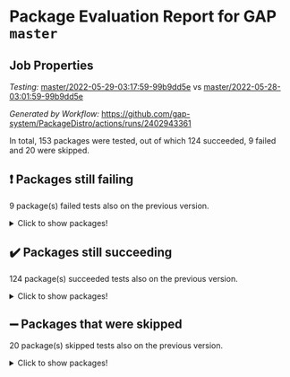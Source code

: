 # Package Evaluation Report for GAP `master`

## Job Properties

*Testing:* [master/2022-05-29-03:17:59-99b9dd5e](https://github.com/gap-system/PackageDistro/blob/data/reports/master/2022-05-29-03:17:59-99b9dd5e) vs [master/2022-05-28-03:01:59-99b9dd5e](https://github.com/gap-system/PackageDistro/blob/data/reports/master/2022-05-28-03:01:59-99b9dd5e)

*Generated by Workflow:* https://github.com/gap-system/PackageDistro/actions/runs/2402943361

In total, 153 packages were tested, out of which 124 succeeded, 9 failed and 20 were skipped.

## :exclamation: Packages still failing

9 package(s) failed tests also on the previous version.
<details><summary>Click to show packages!</summary>

- fining 1.4.1 [(failure)](https://github.com/gap-system/PackageDistro/runs/6640650968?check_suite_focus=true)
- francy 1.2.4 [(failure)](https://github.com/gap-system/PackageDistro/runs/6640651122?check_suite_focus=true)
- hap 1.39 [(failure)](https://github.com/gap-system/PackageDistro/runs/6640651381?check_suite_focus=true)
- normalizinterface 1.3.2 [(failure)](https://github.com/gap-system/PackageDistro/runs/6640652168?check_suite_focus=true)
- packagemanager 1.2 [(failure)](https://github.com/gap-system/PackageDistro/runs/6640652252?check_suite_focus=true)
- rcwa 4.6.4 [(failure)](https://github.com/gap-system/PackageDistro/runs/6640652385?check_suite_focus=true)
- recog 1.3.2 [(failure)](https://github.com/gap-system/PackageDistro/runs/6640652411?check_suite_focus=true)
- semigroups 4.0.0 [(failure)](https://github.com/gap-system/PackageDistro/runs/6640652477?check_suite_focus=true)
- ugaly 4.0.2 [(failure)](https://github.com/gap-system/PackageDistro/runs/6640652776?check_suite_focus=true)
</details>

## :heavy_check_mark: Packages still succeeding

124 package(s) succeeded tests also on the previous version.
<details><summary>Click to show packages!</summary>

- ace 5.4 [(success)](https://github.com/gap-system/PackageDistro/runs/6640650309?check_suite_focus=true)
- aclib 1.3.2 [(success)](https://github.com/gap-system/PackageDistro/runs/6640650311?check_suite_focus=true)
- agt 0.2 [(success)](https://github.com/gap-system/PackageDistro/runs/6640650319?check_suite_focus=true)
- alnuth 3.2.1 [(success)](https://github.com/gap-system/PackageDistro/runs/6640650329?check_suite_focus=true)
- anupq 3.2.6 [(success)](https://github.com/gap-system/PackageDistro/runs/6640650377?check_suite_focus=true)
- atlasrep 2.1.2 [(success)](https://github.com/gap-system/PackageDistro/runs/6640650384?check_suite_focus=true)
- autodoc 2022.03.10 [(success)](https://github.com/gap-system/PackageDistro/runs/6640650394?check_suite_focus=true)
- automata 1.15 [(success)](https://github.com/gap-system/PackageDistro/runs/6640650401?check_suite_focus=true)
- automgrp 1.3.2 [(success)](https://github.com/gap-system/PackageDistro/runs/6640650414?check_suite_focus=true)
- autpgrp 1.10.2 [(success)](https://github.com/gap-system/PackageDistro/runs/6640650425?check_suite_focus=true)
- cap 2022.05-08 [(success)](https://github.com/gap-system/PackageDistro/runs/6640650435?check_suite_focus=true)
- caratinterface 2.3.3 [(success)](https://github.com/gap-system/PackageDistro/runs/6640650440?check_suite_focus=true)
- cddinterface 2020.06.24 [(success)](https://github.com/gap-system/PackageDistro/runs/6640650454?check_suite_focus=true)
- circle 1.6.5 [(success)](https://github.com/gap-system/PackageDistro/runs/6640650464?check_suite_focus=true)
- classicpres 1.22 [(success)](https://github.com/gap-system/PackageDistro/runs/6640650478?check_suite_focus=true)
- cohomolo 1.6.10 [(success)](https://github.com/gap-system/PackageDistro/runs/6640650489?check_suite_focus=true)
- congruence 1.2.4 [(success)](https://github.com/gap-system/PackageDistro/runs/6640650497?check_suite_focus=true)
- corelg 1.56 [(success)](https://github.com/gap-system/PackageDistro/runs/6640650510?check_suite_focus=true)
- crime 1.6 [(success)](https://github.com/gap-system/PackageDistro/runs/6640650520?check_suite_focus=true)
- crisp 1.4.5 [(success)](https://github.com/gap-system/PackageDistro/runs/6640650529?check_suite_focus=true)
- crypting 0.10 [(success)](https://github.com/gap-system/PackageDistro/runs/6640650537?check_suite_focus=true)
- cryst 4.1.24 [(success)](https://github.com/gap-system/PackageDistro/runs/6640650554?check_suite_focus=true)
- crystcat 1.1.9 [(success)](https://github.com/gap-system/PackageDistro/runs/6640650568?check_suite_focus=true)
- ctbllib 1.3.4 [(success)](https://github.com/gap-system/PackageDistro/runs/6640650584?check_suite_focus=true)
- cubefree 1.19 [(success)](https://github.com/gap-system/PackageDistro/runs/6640650609?check_suite_focus=true)
- curlinterface 2.2.2 [(success)](https://github.com/gap-system/PackageDistro/runs/6640650637?check_suite_focus=true)
- cvec 2.7.5 [(success)](https://github.com/gap-system/PackageDistro/runs/6640650660?check_suite_focus=true)
- datastructures 0.2.7 [(success)](https://github.com/gap-system/PackageDistro/runs/6640650686?check_suite_focus=true)
- deepthought 1.0.5 [(success)](https://github.com/gap-system/PackageDistro/runs/6640650718?check_suite_focus=true)
- design 1.7 [(success)](https://github.com/gap-system/PackageDistro/runs/6640650746?check_suite_focus=true)
- difsets 2.3.1 [(success)](https://github.com/gap-system/PackageDistro/runs/6640650768?check_suite_focus=true)
- digraphs 1.5.3 [(success)](https://github.com/gap-system/PackageDistro/runs/6640650797?check_suite_focus=true)
- edim 1.3.5 [(success)](https://github.com/gap-system/PackageDistro/runs/6640650824?check_suite_focus=true)
- example 4.3.1 [(success)](https://github.com/gap-system/PackageDistro/runs/6640650849?check_suite_focus=true)
- factint 1.6.3 [(success)](https://github.com/gap-system/PackageDistro/runs/6640650876?check_suite_focus=true)
- ferret 1.0.7 [(success)](https://github.com/gap-system/PackageDistro/runs/6640650899?check_suite_focus=true)
- fga 1.4.0 [(success)](https://github.com/gap-system/PackageDistro/runs/6640650936?check_suite_focus=true)
- float 1.0.3 [(success)](https://github.com/gap-system/PackageDistro/runs/6640650996?check_suite_focus=true)
- format 1.4.3 [(success)](https://github.com/gap-system/PackageDistro/runs/6640651022?check_suite_focus=true)
- forms 1.2.7 [(success)](https://github.com/gap-system/PackageDistro/runs/6640651061?check_suite_focus=true)
- fplsa 1.2.5 [(success)](https://github.com/gap-system/PackageDistro/runs/6640651087?check_suite_focus=true)
- fr 2.4.8 [(success)](https://github.com/gap-system/PackageDistro/runs/6640651108?check_suite_focus=true)
- fwtree 1.3 [(success)](https://github.com/gap-system/PackageDistro/runs/6640651149?check_suite_focus=true)
- gbnp 1.0.5 [(success)](https://github.com/gap-system/PackageDistro/runs/6640651170?check_suite_focus=true)
- generalizedmorphismsforcap 2022.05-01 [(success)](https://github.com/gap-system/PackageDistro/runs/6640651192?check_suite_focus=true)
- genss 1.6.6 [(success)](https://github.com/gap-system/PackageDistro/runs/6640651206?check_suite_focus=true)
- gradedringforhomalg 2022.03-01 [(success)](https://github.com/gap-system/PackageDistro/runs/6640651224?check_suite_focus=true)
- grape 4.8.5 [(success)](https://github.com/gap-system/PackageDistro/runs/6640651238?check_suite_focus=true)
- groupoids 1.69 [(success)](https://github.com/gap-system/PackageDistro/runs/6640651260?check_suite_focus=true)
- grpconst 2.6.2 [(success)](https://github.com/gap-system/PackageDistro/runs/6640651277?check_suite_focus=true)
- guarana 0.96.3 [(success)](https://github.com/gap-system/PackageDistro/runs/6640651300?check_suite_focus=true)
- guava 3.16 [(success)](https://github.com/gap-system/PackageDistro/runs/6640651337?check_suite_focus=true)
- hapcryst 0.1.14 [(success)](https://github.com/gap-system/PackageDistro/runs/6640651443?check_suite_focus=true)
- hecke 1.5.3 [(success)](https://github.com/gap-system/PackageDistro/runs/6640651486?check_suite_focus=true)
- help 3.5 [(success)](https://github.com/gap-system/PackageDistro/runs/6640651525?check_suite_focus=true)
- idrel 2.43 [(success)](https://github.com/gap-system/PackageDistro/runs/6640651576?check_suite_focus=true)
- images 1.3.1 [(success)](https://github.com/gap-system/PackageDistro/runs/6640651607?check_suite_focus=true)
- intpic 0.2.4 [(success)](https://github.com/gap-system/PackageDistro/runs/6640651633?check_suite_focus=true)
- io 4.7.2 [(success)](https://github.com/gap-system/PackageDistro/runs/6640651649?check_suite_focus=true)
- irredsol 1.4.3 [(success)](https://github.com/gap-system/PackageDistro/runs/6640651666?check_suite_focus=true)
- json 2.1.0 [(success)](https://github.com/gap-system/PackageDistro/runs/6640651683?check_suite_focus=true)
- jupyterkernel 1.4.1 [(success)](https://github.com/gap-system/PackageDistro/runs/6640651710?check_suite_focus=true)
- jupyterviz 1.5.1 [(success)](https://github.com/gap-system/PackageDistro/runs/6640651748?check_suite_focus=true)
- kan 1.34 [(success)](https://github.com/gap-system/PackageDistro/runs/6640651776?check_suite_focus=true)
- kbmag 1.5.9 [(success)](https://github.com/gap-system/PackageDistro/runs/6640651798?check_suite_focus=true)
- laguna 3.9.5 [(success)](https://github.com/gap-system/PackageDistro/runs/6640651816?check_suite_focus=true)
- liealgdb 2.2.1 [(success)](https://github.com/gap-system/PackageDistro/runs/6640651837?check_suite_focus=true)
- liepring 2.6 [(success)](https://github.com/gap-system/PackageDistro/runs/6640651868?check_suite_focus=true)
- liering 2.4.2 [(success)](https://github.com/gap-system/PackageDistro/runs/6640651895?check_suite_focus=true)
- linearalgebraforcap 2022.05-04 [(success)](https://github.com/gap-system/PackageDistro/runs/6640651926?check_suite_focus=true)
- loops 3.4.1 [(success)](https://github.com/gap-system/PackageDistro/runs/6640651958?check_suite_focus=true)
- lpres 1.0.3 [(success)](https://github.com/gap-system/PackageDistro/runs/6640651986?check_suite_focus=true)
- majoranaalgebras 1.4 [(success)](https://github.com/gap-system/PackageDistro/runs/6640652008?check_suite_focus=true)
- mapclass 1.4.5 [(success)](https://github.com/gap-system/PackageDistro/runs/6640652037?check_suite_focus=true)
- matgrp 0.64 [(success)](https://github.com/gap-system/PackageDistro/runs/6640652052?check_suite_focus=true)
- modisom 2.5.2 [(success)](https://github.com/gap-system/PackageDistro/runs/6640652080?check_suite_focus=true)
- modulepresentationsforcap 2022.05-03 [(success)](https://github.com/gap-system/PackageDistro/runs/6640652094?check_suite_focus=true)
- monoidalcategories 2022.05-05 [(success)](https://github.com/gap-system/PackageDistro/runs/6640652107?check_suite_focus=true)
- nconvex 2020.11-04 [(success)](https://github.com/gap-system/PackageDistro/runs/6640652123?check_suite_focus=true)
- nilmat 1.4.1 [(success)](https://github.com/gap-system/PackageDistro/runs/6640652131?check_suite_focus=true)
- nock 1.5 [(success)](https://github.com/gap-system/PackageDistro/runs/6640652146?check_suite_focus=true)
- nq 2.5.8 [(success)](https://github.com/gap-system/PackageDistro/runs/6640652189?check_suite_focus=true)
- numericalsgps 1.3.0 [(success)](https://github.com/gap-system/PackageDistro/runs/6640652208?check_suite_focus=true)
- openmath 11.5.1 [(success)](https://github.com/gap-system/PackageDistro/runs/6640652225?check_suite_focus=true)
- orb 4.8.4 [(success)](https://github.com/gap-system/PackageDistro/runs/6640652239?check_suite_focus=true)
- patternclass 2.4.2 [(success)](https://github.com/gap-system/PackageDistro/runs/6640652272?check_suite_focus=true)
- permut 2.0.4 [(success)](https://github.com/gap-system/PackageDistro/runs/6640652293?check_suite_focus=true)
- polenta 1.3.10 [(success)](https://github.com/gap-system/PackageDistro/runs/6640652303?check_suite_focus=true)
- polymaking 0.8.6 [(success)](https://github.com/gap-system/PackageDistro/runs/6640652309?check_suite_focus=true)
- primgrp 3.4.2 [(success)](https://github.com/gap-system/PackageDistro/runs/6640652325?check_suite_focus=true)
- profiling 2.5.0 [(success)](https://github.com/gap-system/PackageDistro/runs/6640652341?check_suite_focus=true)
- qpa 1.33 [(success)](https://github.com/gap-system/PackageDistro/runs/6640652350?check_suite_focus=true)
- quagroup 1.8.3 [(success)](https://github.com/gap-system/PackageDistro/runs/6640652359?check_suite_focus=true)
- radiroot 2.9 [(success)](https://github.com/gap-system/PackageDistro/runs/6640652377?check_suite_focus=true)
- rds 1.8 [(success)](https://github.com/gap-system/PackageDistro/runs/6640652398?check_suite_focus=true)
- repndecomp 1.2.1 [(success)](https://github.com/gap-system/PackageDistro/runs/6640652424?check_suite_focus=true)
- repsn 3.1.0 [(success)](https://github.com/gap-system/PackageDistro/runs/6640652443?check_suite_focus=true)
- resclasses 4.7.2 [(success)](https://github.com/gap-system/PackageDistro/runs/6640652456?check_suite_focus=true)
- scscp 2.3.1 [(success)](https://github.com/gap-system/PackageDistro/runs/6640652466?check_suite_focus=true)
- sglppow 2.2 [(success)](https://github.com/gap-system/PackageDistro/runs/6640652490?check_suite_focus=true)
- sgpviz 0.999.5 [(success)](https://github.com/gap-system/PackageDistro/runs/6640652501?check_suite_focus=true)
- simpcomp 2.1.14 [(success)](https://github.com/gap-system/PackageDistro/runs/6640652507?check_suite_focus=true)
- singular 2020.12.18 [(success)](https://github.com/gap-system/PackageDistro/runs/6640652523?check_suite_focus=true)
- sla 1.5.3 [(success)](https://github.com/gap-system/PackageDistro/runs/6640652532?check_suite_focus=true)
- smallgrp 1.5 [(success)](https://github.com/gap-system/PackageDistro/runs/6640652543?check_suite_focus=true)
- smallsemi 0.6.13 [(success)](https://github.com/gap-system/PackageDistro/runs/6640652552?check_suite_focus=true)
- sonata 2.9.4 [(success)](https://github.com/gap-system/PackageDistro/runs/6640652560?check_suite_focus=true)
- sophus 1.25 [(success)](https://github.com/gap-system/PackageDistro/runs/6640652571?check_suite_focus=true)
- spinsym 1.5.2 [(success)](https://github.com/gap-system/PackageDistro/runs/6640652582?check_suite_focus=true)
- symbcompcc 1.3.2 [(success)](https://github.com/gap-system/PackageDistro/runs/6640652591?check_suite_focus=true)
- thelma 1.3 [(success)](https://github.com/gap-system/PackageDistro/runs/6640652601?check_suite_focus=true)
- tomlib 1.2.9 [(success)](https://github.com/gap-system/PackageDistro/runs/6640652620?check_suite_focus=true)
- toric 1.9.5 [(success)](https://github.com/gap-system/PackageDistro/runs/6640652659?check_suite_focus=true)
- transgrp 3.6.2 [(success)](https://github.com/gap-system/PackageDistro/runs/6640652723?check_suite_focus=true)
- unipot 1.5 [(success)](https://github.com/gap-system/PackageDistro/runs/6640652833?check_suite_focus=true)
- unitlib 4.1.0 [(success)](https://github.com/gap-system/PackageDistro/runs/6640652887?check_suite_focus=true)
- utils 0.72 [(success)](https://github.com/gap-system/PackageDistro/runs/6640652944?check_suite_focus=true)
- uuid 0.7 [(success)](https://github.com/gap-system/PackageDistro/runs/6640652987?check_suite_focus=true)
- walrus 0.9991 [(success)](https://github.com/gap-system/PackageDistro/runs/6640653015?check_suite_focus=true)
- wedderga 4.10.2 [(success)](https://github.com/gap-system/PackageDistro/runs/6640653049?check_suite_focus=true)
- xmod 2.88 [(success)](https://github.com/gap-system/PackageDistro/runs/6640653086?check_suite_focus=true)
- xmodalg 1.22 [(success)](https://github.com/gap-system/PackageDistro/runs/6640653107?check_suite_focus=true)
- yangbaxter 0.10.0 [(success)](https://github.com/gap-system/PackageDistro/runs/6640653130?check_suite_focus=true)
- zeromqinterface 0.13 [(success)](https://github.com/gap-system/PackageDistro/runs/6640653158?check_suite_focus=true)
</details>

## :heavy_minus_sign: Packages that were skipped

20 package(s) skipped tests also on the previous version.
<details><summary>Click to show packages!</summary>

- 4ti2interface 2022.03-01 [(skipped)](https://github.com/gap-system/PackageDistro/runs/6640612728?check_suite_focus=true)
- browse 1.8.14 [(skipped)](https://github.com/gap-system/PackageDistro/runs/6640612728?check_suite_focus=true)
- examplesforhomalg 2022.03-01 [(skipped)](https://github.com/gap-system/PackageDistro/runs/6640612728?check_suite_focus=true)
- gapdoc 1.6.5 [(skipped)](https://github.com/gap-system/PackageDistro/runs/6640612728?check_suite_focus=true)
- gauss 2022.03-01 [(skipped)](https://github.com/gap-system/PackageDistro/runs/6640612728?check_suite_focus=true)
- gaussforhomalg 2022.03-01 [(skipped)](https://github.com/gap-system/PackageDistro/runs/6640612728?check_suite_focus=true)
- gradedmodules 2022.03-01 [(skipped)](https://github.com/gap-system/PackageDistro/runs/6640612728?check_suite_focus=true)
- homalg 2022.03-01 [(skipped)](https://github.com/gap-system/PackageDistro/runs/6640612728?check_suite_focus=true)
- homalgtocas 2022.03-01 [(skipped)](https://github.com/gap-system/PackageDistro/runs/6640612728?check_suite_focus=true)
- io_forhomalg 2022.03-01 [(skipped)](https://github.com/gap-system/PackageDistro/runs/6640612728?check_suite_focus=true)
- itc 1.5.1 [(skipped)](https://github.com/gap-system/PackageDistro/runs/6640612728?check_suite_focus=true)
- localizeringforhomalg 2022.03-01 [(skipped)](https://github.com/gap-system/PackageDistro/runs/6640612728?check_suite_focus=true)
- matricesforhomalg 2022.04-01 [(skipped)](https://github.com/gap-system/PackageDistro/runs/6640612728?check_suite_focus=true)
- modules 2022.03-01 [(skipped)](https://github.com/gap-system/PackageDistro/runs/6640612728?check_suite_focus=true)
- polycyclic 2.16 [(skipped)](https://github.com/gap-system/PackageDistro/runs/6640612728?check_suite_focus=true)
- ringsforhomalg 2022.04-01 [(skipped)](https://github.com/gap-system/PackageDistro/runs/6640612728?check_suite_focus=true)
- sco 2022.03-01 [(skipped)](https://github.com/gap-system/PackageDistro/runs/6640612728?check_suite_focus=true)
- toolsforhomalg 2022.05-01 [(skipped)](https://github.com/gap-system/PackageDistro/runs/6640612728?check_suite_focus=true)
- toricvarieties 2022.03.23 [(skipped)](https://github.com/gap-system/PackageDistro/runs/6640612728?check_suite_focus=true)
- xgap 4.31 [(skipped)](https://github.com/gap-system/PackageDistro/runs/6640612728?check_suite_focus=true)
</details>

